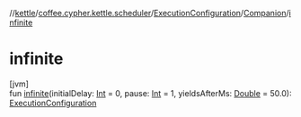 //[kettle](../../../../index.md)/[coffee.cypher.kettle.scheduler](../../index.md)/[ExecutionConfiguration](../index.md)/[Companion](index.md)/[infinite](infinite.md)

# infinite

[jvm]\
fun [infinite](infinite.md)(initialDelay: [Int](https://kotlinlang.org/api/latest/jvm/stdlib/kotlin/-int/index.html) = 0, pause: [Int](https://kotlinlang.org/api/latest/jvm/stdlib/kotlin/-int/index.html) = 1, yieldsAfterMs: [Double](https://kotlinlang.org/api/latest/jvm/stdlib/kotlin/-double/index.html) = 50.0): [ExecutionConfiguration](../index.md)
